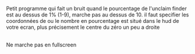 Petit programme qui fait un bruit quand le pourcentage de l'unclaim finder   est au dessus de 1% (1-9), marche pas au dessus de 10.
il faut specifier les coordonnées de ou le nombre en pourcentage est situé dans le hud de votre ecran, plus précisement le centre du zéro un peu a droite

</br>Ne marche pas en fullscreen

